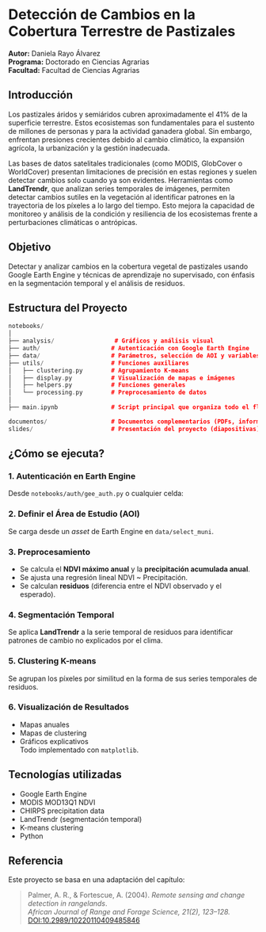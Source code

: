 # Detección de Cambios en la Cobertura Terrestre de Pastizales

**Autor:** Daniela Rayo Álvarez  
**Programa:** Doctorado en Ciencias Agrarias  
**Facultad:** Facultad de Ciencias Agrarias  

## Introducción

Los pastizales áridos y semiáridos cubren aproximadamente el 41% de la superficie terrestre. Estos ecosistemas son fundamentales para el sustento de millones de personas y para la actividad ganadera global. Sin embargo, enfrentan presiones crecientes debido al cambio climático, la expansión agrícola, la urbanización y la gestión inadecuada.

Las bases de datos satelitales tradicionales (como MODIS, GlobCover o WorldCover) presentan limitaciones de precisión en estas regiones y suelen detectar cambios solo cuando ya son evidentes. Herramientas como **LandTrendr**, que analizan series temporales de imágenes, permiten detectar cambios sutiles en la vegetación al identificar patrones en la trayectoria de los píxeles a lo largo del tiempo. Esto mejora la capacidad de monitoreo y análisis de la condición y resiliencia de los ecosistemas frente a perturbaciones climáticas o antrópicas.

## Objetivo

Detectar y analizar cambios en la cobertura vegetal de pastizales usando Google Earth Engine y técnicas de aprendizaje no supervisado, con énfasis en la segmentación temporal y el análisis de residuos.

## Estructura del Proyecto

```cc
notebooks/
│
├── analysis/                 # Gráficos y análisis visual
├── auth/                    # Autenticación con Google Earth Engine
├── data/                    # Parámetros, selección de AOI y variables
├── utils/                   # Funciones auxiliares
│   ├── clustering.py        # Agrupamiento K-means
│   ├── display.py           # Visualización de mapas e imágenes
│   ├── helpers.py           # Funciones generales
│   └── processing.py        # Preprocesamiento de datos
│
├── main.ipynb               # Script principal que organiza todo el flujo
```

```cc
documentos/                  # Documentos complementarios (PDFs, informes)
slides/                      # Presentación del proyecto (diapositivas)
```

##  ¿Cómo se ejecuta?

### 1. Autenticación en Earth Engine
Desde `notebooks/auth/gee_auth.py` o cualquier celda:

### 2. Definir el Área de Estudio (AOI)
Se carga desde un *asset* de Earth Engine en `data/select_muni`.

### 3. Preprocesamiento
- Se calcula el **NDVI máximo anual** y la **precipitación acumulada anual**.
- Se ajusta una regresión lineal NDVI ~ Precipitación.
- Se calculan **residuos** (diferencia entre el NDVI observado y el esperado).

### 4. Segmentación Temporal
Se aplica **LandTrendr** a la serie temporal de residuos para identificar patrones de cambio no explicados por el clima.

### 5. Clustering K-means
Se agrupan los píxeles por similitud en la forma de sus series temporales de residuos.

### 6. Visualización de Resultados
- Mapas anuales
- Mapas de clustering
- Gráficos explicativos  
Todo implementado con `matplotlib`.

##  Tecnologías utilizadas

- Google Earth Engine
- MODIS MOD13Q1 NDVI
- CHIRPS precipitation data
- LandTrendr (segmentación temporal)
- K-means clustering
- Python

## Referencia

Este proyecto se basa en una adaptación del capítulo:

> Palmer, A. R., & Fortescue, A. (2004). *Remote sensing and change detection in rangelands*.  
> _African Journal of Range and Forage Science, 21(2), 123–128._  
> [DOI:10.2989/10220110409485846](https://doi.org/10.2989/10220110409485846)

